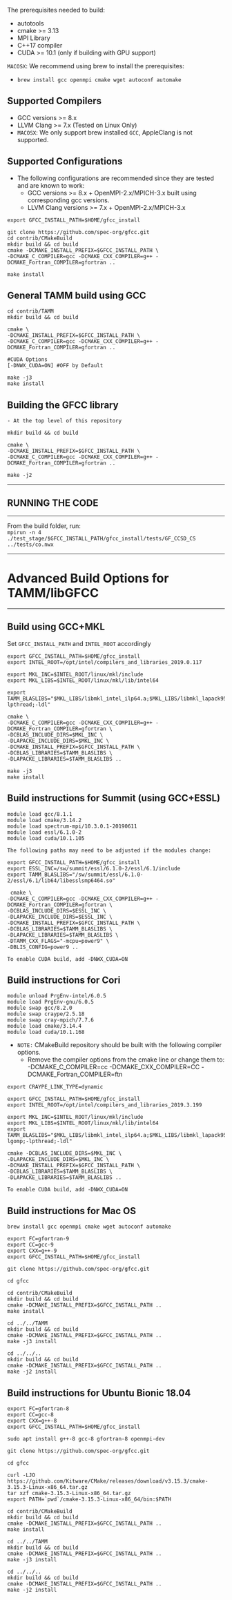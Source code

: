 
The prerequisites needed to build:

- autotools
- cmake >= 3.13
- MPI Library
- C++17 compiler
- CUDA >= 10.1 (only if building with GPU support)

`MACOSX`: We recommend using brew to install the prerequisites:  
- `brew install gcc openmpi cmake wget autoconf automake`

Supported Compilers
--------------------
- GCC versions >= 8.x
- LLVM Clang >= 7.x (Tested on Linux Only)
- `MACOSX`: We only support brew installed `GCC`, AppleClang is not supported.


Supported Configurations
-------------------------
- The following configurations are recommended since they are tested and are known to work:
  - GCC versions >= 8.x + OpenMPI-2.x/MPICH-3.x built using corresponding gcc versions.
  - LLVM Clang versions >= 7.x + OpenMPI-2.x/MPICH-3.x 


```
export GFCC_INSTALL_PATH=$HOME/gfcc_install

git clone https://github.com/spec-org/gfcc.git
cd contrib/CMakeBuild
mkdir build && cd build
cmake -DCMAKE_INSTALL_PREFIX=$GFCC_INSTALL_PATH \
-DCMAKE_C_COMPILER=gcc -DCMAKE_CXX_COMPILER=g++ -DCMAKE_Fortran_COMPILER=gfortran ..

make install
```

General TAMM build using GCC
----------------------------
```
cd contrib/TAMM
mkdir build && cd build

cmake \
-DCMAKE_INSTALL_PREFIX=$GFCC_INSTALL_PATH \
-DCMAKE_C_COMPILER=gcc -DCMAKE_CXX_COMPILER=g++ -DCMAKE_Fortran_COMPILER=gfortran ..

#CUDA Options
[-DNWX_CUDA=ON] #OFF by Default

make -j3
make install
```

Building the GFCC library
-------------------------
```
- At the top level of this repository

mkdir build && cd build

cmake \
-DCMAKE_INSTALL_PREFIX=$GFCC_INSTALL_PATH \
-DCMAKE_C_COMPILER=gcc -DCMAKE_CXX_COMPILER=g++ -DCMAKE_Fortran_COMPILER=gfortran ..

make -j2
```

------------------
## RUNNING THE CODE
------------------
From the build folder, run:  
`mpirun -n 4 ./test_stage/$GFCC_INSTALL_PATH/gfcc_install/tests/GF_CCSD_CS ../tests/co.nwx`


--------------------------------------------------------
# Advanced Build Options for TAMM/libGFCC
--------------------------------------------------------

Build using GCC+MKL
----------------------------

Set `GFCC_INSTALL_PATH` and `INTEL_ROOT` accordingly

```
export GFCC_INSTALL_PATH=$HOME/gfcc_install
export INTEL_ROOT=/opt/intel/compilers_and_libraries_2019.0.117

export MKL_INC=$INTEL_ROOT/linux/mkl/include
export MKL_LIBS=$INTEL_ROOT/linux/mkl/lib/intel64

export TAMM_BLASLIBS="$MKL_LIBS/libmkl_intel_ilp64.a;$MKL_LIBS/libmkl_lapack95_ilp64.a;$MKL_LIBS/libmkl_blas95_ilp64.a;$MKL_LIBS/libmkl_intel_thread.a;$MKL_LIBS/libmkl_core.a;$INTEL_ROOT/linux/compiler/lib/intel64/libiomp5.a;-lpthread;-ldl"

cmake \
-DCMAKE_C_COMPILER=gcc -DCMAKE_CXX_COMPILER=g++ -DCMAKE_Fortran_COMPILER=gfortran \
-DCBLAS_INCLUDE_DIRS=$MKL_INC \
-DLAPACKE_INCLUDE_DIRS=$MKL_INC \
-DCMAKE_INSTALL_PREFIX=$GFCC_INSTALL_PATH \
-DCBLAS_LIBRARIES=$TAMM_BLASLIBS \
-DLAPACKE_LIBRARIES=$TAMM_BLASLIBS ..
```

```
make -j3
make install
```

Build instructions for Summit (using GCC+ESSL)
----------------------------------------------

```
module load gcc/8.1.1
module load cmake/3.14.2
module load spectrum-mpi/10.3.0.1-20190611
module load essl/6.1.0-2
module load cuda/10.1.105
```

```
The following paths may need to be adjusted if the modules change:

export GFCC_INSTALL_PATH=$HOME/gfcc_install
export ESSL_INC=/sw/summit/essl/6.1.0-2/essl/6.1/include
export TAMM_BLASLIBS="/sw/summit/essl/6.1.0-2/essl/6.1/lib64/libesslsmp6464.so"
```
```
 cmake \
-DCMAKE_C_COMPILER=gcc -DCMAKE_CXX_COMPILER=g++ -DCMAKE_Fortran_COMPILER=gfortran \
-DCBLAS_INCLUDE_DIRS=$ESSL_INC \
-DLAPACKE_INCLUDE_DIRS=$ESSL_INC \
-DCMAKE_INSTALL_PREFIX=$GFCC_INSTALL_PATH \
-DCBLAS_LIBRARIES=$TAMM_BLASLIBS \
-DLAPACKE_LIBRARIES=$TAMM_BLASLIBS \
-DTAMM_CXX_FLAGS="-mcpu=power9" \
-DBLIS_CONFIG=power9 ..

To enable CUDA build, add -DNWX_CUDA=ON

```


Build instructions for Cori
----------------------------

```
module unload PrgEnv-intel/6.0.5
module load PrgEnv-gnu/6.0.5
module swap gcc/8.2.0 
module swap craype/2.5.18
module swap cray-mpich/7.7.6 
module load cmake/3.14.4 
module load cuda/10.1.168

```

- `NOTE:` CMakeBuild repository should be built with the following compiler options.
  - Remove the compiler options from the cmake line or change them to:  
 -DCMAKE_C_COMPILER=cc -DCMAKE_CXX_COMPILER=CC -DCMAKE_Fortran_COMPILER=ftn

 
```
export CRAYPE_LINK_TYPE=dynamic

export GFCC_INSTALL_PATH=$HOME/gfcc_install
export INTEL_ROOT=/opt/intel/compilers_and_libraries_2019.3.199

export MKL_INC=$INTEL_ROOT/linux/mkl/include
export MKL_LIBS=$INTEL_ROOT/linux/mkl/lib/intel64
export TAMM_BLASLIBS="$MKL_LIBS/libmkl_intel_ilp64.a;$MKL_LIBS/libmkl_lapack95_ilp64.a;$MKL_LIBS/libmkl_blas95_ilp64.a;$MKL_LIBS/libmkl_gnu_thread.a;$MKL_LIBS/libmkl_core.a;-lgomp;-lpthread;-ldl"

cmake -DCBLAS_INCLUDE_DIRS=$MKL_INC \
-DLAPACKE_INCLUDE_DIRS=$MKL_INC \
-DCMAKE_INSTALL_PREFIX=$GFCC_INSTALL_PATH \
-DCBLAS_LIBRARIES=$TAMM_BLASLIBS \
-DLAPACKE_LIBRARIES=$TAMM_BLASLIBS ..

To enable CUDA build, add -DNWX_CUDA=ON

```
Build instructions for Mac OS
----------------------------

```
brew install gcc openmpi cmake wget autoconf automake

export FC=gfortran-9
export CC=gcc-9
export CXX=g++-9
export GFCC_INSTALL_PATH=$HOME/gfcc_install

git clone https://github.com/spec-org/gfcc.git

cd gfcc

cd contrib/CMakeBuild
mkdir build && cd build
cmake -DCMAKE_INSTALL_PREFIX=$GFCC_INSTALL_PATH ..
make install

cd ../../TAMM
mkdir build && cd build
cmake -DCMAKE_INSTALL_PREFIX=$GFCC_INSTALL_PATH ..
make -j3 install

cd ../../..
mkdir build && cd build
cmake -DCMAKE_INSTALL_PREFIX=$GFCC_INSTALL_PATH ..
make -j2 install
```

Build instructions for Ubuntu Bionic 18.04
----------------------------

```
export FC=gfortran-8
export CC=gcc-8
export CXX=g++-8
export GFCC_INSTALL_PATH=$HOME/gfcc_install

sudo apt install g++-8 gcc-8 gfortran-8 openmpi-dev

git clone https://github.com/spec-org/gfcc.git

cd gfcc

curl -LJO https://github.com/Kitware/CMake/releases/download/v3.15.3/cmake-3.15.3-Linux-x86_64.tar.gz
tar xzf cmake-3.15.3-Linux-x86_64.tar.gz
export PATH=`pwd`/cmake-3.15.3-Linux-x86_64/bin:$PATH

cd contrib/CMakeBuild
mkdir build && cd build
cmake -DCMAKE_INSTALL_PREFIX=$GFCC_INSTALL_PATH ..
make install

cd ../../TAMM
mkdir build && cd build
cmake -DCMAKE_INSTALL_PREFIX=$GFCC_INSTALL_PATH ..
make -j3 install

cd ../../..
mkdir build && cd build
cmake -DCMAKE_INSTALL_PREFIX=$GFCC_INSTALL_PATH ..
make -j2 install
```
